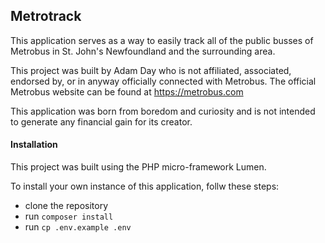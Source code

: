 ## Metrotrack

This application serves as a way to easily track all of the public busses of Metrobus in St. John's Newfoundland and the surrounding area. 

This project was built by Adam Day who is not affiliated, associated, endorsed by, or in anyway officially connected with Metrobus. The official Metrobus website can be found at https://metrobus.com

This application was born from boredom and curiosity and is not intended to generate any financial gain for its creator.

#### Installation

This project was built using the PHP micro-framework Lumen.

To install your own instance of this application, follw these steps:

- clone the repository
- run `composer install`
- run `cp .env.example .env`